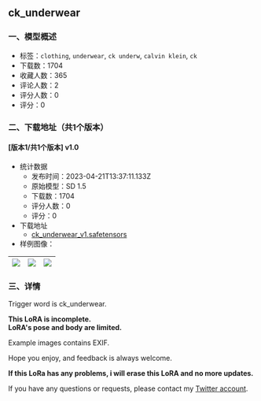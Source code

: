 ## ck_underwear
### 一、模型概述

- 标签：`clothing`, `underwear`, `ck underw`, `calvin klein`, `ck`
- 下载数：1704
- 收藏人数：365
- 评论人数：2
- 评分人数：0
- 评分：0

### 二、下载地址（共1个版本）

#### [版本1/共1个版本] v1.0

- 统计数据
  - 发布时间：2023-04-21T13:37:11.133Z
  - 原始模型：SD 1.5
  - 下载数：1704
  - 评分人数：0
  - 评分：0
- 下载地址
  - [ck_underwear_v1.safetensors](https://civitai.com/api/download/models/51524)
- 样例图像：

| <img src="https://image.civitai.com/xG1nkqKTMzGDvpLrqFT7WA/76f8df88-186e-4542-f20d-929121f89a00/width=450/555056.jpeg" /> | <img src="https://image.civitai.com/xG1nkqKTMzGDvpLrqFT7WA/f4841f18-ca35-49b3-9a2a-4a229b91fd00/width=450/555138.jpeg" /> | <img src="https://image.civitai.com/xG1nkqKTMzGDvpLrqFT7WA/36781b1e-a193-4a4a-e6ee-20cfb908bd00/width=450/555139.jpeg" /> |
| ---- | ---- | ---- |


### 三、详情
<p>Trigger word is ck_underwear.</p><p></p><p><strong>This LoRA is incomplete.<br />LoRA's pose and body are limited.</strong></p><p></p><p>Example images contains EXIF.</p><p></p><p>Hope you enjoy, and feedback is always welcome.</p><p></p><p><strong>If this LoRa has any problems, i will erase this LoRA and no more updates.</strong></p><p></p><p>If you have any questions or requests, please contact my <a target="_blank" rel="ugc" href="https://twitter.com/Singularity_Ai_">Twitter account</a>.</p>